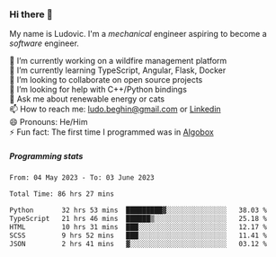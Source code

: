 ### Hi there 👋

My name is Ludovic. I'm a *mechanical* engineer aspiring to become a *software* engineer.

 🔭 I’m currently working on a wildfire management platform<br/>
 🌱 I’m currently learning TypeScript, Angular, Flask, Docker<br/>
 👯 I’m looking to collaborate on open source projects<br/>
 🤔 I’m looking for help with C++/Python bindings<br/>
 💬 Ask me about renewable energy or cats<br/>
 📫 How to reach me: ludo.beghin@gmail.com or [Linkedin](https://www.linkedin.com/in/ludovic-beghin/)<br/>
 😄 Pronouns: He/Him<br/>
 ⚡ Fun fact: The first time I programmed was in [Algobox](https://fr.wikipedia.org/wiki/Algobox)<br/>

##### Programming stats
<!--START_SECTION:waka-->

```txt
From: 04 May 2023 - To: 03 June 2023

Total Time: 86 hrs 27 mins

Python       32 hrs 53 mins  █████████▓░░░░░░░░░░░░░░░   38.03 %
TypeScript   21 hrs 46 mins  ██████▒░░░░░░░░░░░░░░░░░░   25.18 %
HTML         10 hrs 31 mins  ███░░░░░░░░░░░░░░░░░░░░░░   12.17 %
SCSS         9 hrs 52 mins   ███░░░░░░░░░░░░░░░░░░░░░░   11.41 %
JSON         2 hrs 41 mins   ▓░░░░░░░░░░░░░░░░░░░░░░░░   03.12 %
```

<!--END_SECTION:waka-->
